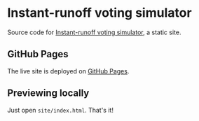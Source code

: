 # Instant-runoff voting simulator

Source code for
[Instant-runoff voting simulator](https://jaza.github.io/instant-runoff-voting-simulator/),
a static site.

## GitHub Pages

The live site is deployed on [GitHub Pages](https://pages.github.com/).

## Previewing locally

Just open `site/index.html`. That's it!
